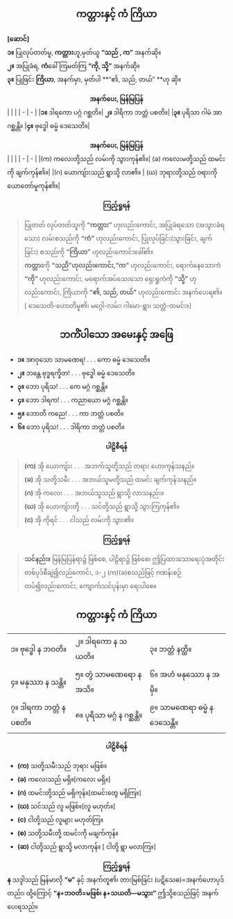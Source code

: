 
## <center>ကတ္တားနှင့်  ကံ  ကြိယာ</center>

**[ဆောင်]**<br> **၁။** ပြုလုပ်တတ်မူ, **ကတ္တား**ဟူ,မှတ်ယူ **“သည် , က”** အနက်ဆို။<br>**၂။** အပြုခံရ, **ကံ**‌ခေါ်ကြမတ်ကြ **“ကို, သို့”** အနက်ဆို။<br>**၃။** ပြုဖြင်း **ကြိယာ**, အနက်မှာ, မှတ်ပါ **“၏, သည်, တယ်” **ဟု ဆို။
**<center>အနက်ပေး, မြန်မြပြန်</center>**
|  |  |
| - | - |
|**၁။** ဒါရကော ပဂ္ဂံ ဂစ္ဆတိ။| **၂။** ဒါရိကာ ဘတ္တံ ပစတိ။|
|**၃။** ပုရိသာ ဂါမံ အာဂစ္ဆန္တိ။ |**၄။** ဗုဒ္ဓေါ ဓမ္မံ ‌ဒေသေတိ။|

**<center>အနက်ပေး, မြန်မြပြန်</center>**
|  |  |
| - | - |
|(က) ကလေးတို့သည် လမ်းကို သွားကုန်၏။| (ခ) ကလေးမတို့သည် ထမင်းကို ချက်ကုန်၏။|
|(ဂ) ယောကျ်ားသည် ရွာသို့ လာ၏။ |            (ဃ) ဘုရားတို့သည် ဝရားကို ယောတော်မူကုန်၏။|

**<center>ကြည့်ရှုရန်</center>**

>ပြုတတ် လုပ်တတ်သူကို **“ကတ္တား”** ဟုလည်းကောင်း, အပြုခံရသော (အသွားခံရသော) လမ်းစသည်ကို **“ကံ”** ဟုလည်းကောင်း, ပြုလုပ်ခြင်း(သွားခြင်း, ချက်ခြင်း) စသည်ကို **“ကြိယာ”** ဟုလည်းကောင်းခေါ်၏။<br>**ကတ္တား**ကို **“သညိ”**ဟုလည်းကောင်း,**“က”** ဟုလည်းကောင်း, ‌ရောက်နေသောကံ **“ကို”** ဟုလည်းကောင်း, မရောက်အပ်သေးသော ရှေးရှုကံကို **”သို့”** ဟုလည်းကောင်း, ကြိယာကို **“၏, သည်, တယ်”** ဟုလည်းကောင်း အနက်ပေးရ၏။ [ ဒေသေတိ-ဟောတိမူ၏၊ မဂ္ဂေါ-လမ်း၊ ဂါမော-ရွာ၊ သတ္တံ-ထမင်း။]

## <center>ဘကိံပါသော အမေးနှင့် အဖြေ</center>
- **၁။** အာဝုသော သာမဏေရ! . . . ကော ဓမ္မံ ‌ဒေသေတိ။
- **၂။** ဘန္တေ ဗုဒ္ဓရက္ခိတ! . . . ဗုဒ္ဓေါ ဓမ္မံ ဒေသေတိ။
- **၃။** ဘော ပုရိသ! . . . ကေ မဂ္ဂံ ဂစ္ဆန္တိ။
- **၄။** ဘော ဒါရက! . . . ကညာယော မဂ္ဂံ ဂစ္ဆန္တိ။
- **၅။** ဘောတိ ကညေ! . . . ကာ ဘတ္တံ ပစတိ။
- **၆။** ဘော ပုရိသ! . . . ဒါရိကာ ဘတ္တံ ပစတိ။


**<center>ပါဠိစီရန်</center>**
>**(က)** အို ယောကျ်ား . . . အဘက်သူတို့သည် တရား ဟောကုန်သနည်။<br>**(ခ)** အို သတို့သမီး . . . အဘယ်သူမတို့သည် ထမင်း ချက်ကုန်သနည်။<br>**(ဂ)** အို ကလေး . . . အဘယ်သူသည် ရွာသို့ လာသနည်း။<br>**(ဃ)** အို ယောကျ်ားတို့ . . . သင်တို့သည်  ရွာသို့  သွားကြကုန်၏။<br>**(င)** အို ကိုရင် . . . ငါသည် လမ်းကို သွား၏။


**<center>ကြည့်ရှုရန်</center>**
>**သင်နည်း။** မြန်မြပြန်ရာ၌ ဖြစ်စေ, ပါဠိရာ၌ ဖြစ်စေ၊ ဤပြထားသောရေးပုံအတိုင်း တစ်ပုဒ်စီချဲ၍လည်ကောင်း, ၁-၂ (က)(ခ)စသည်ဖြင့် ဂဏန်းစဉ်တပ်၍လည်းကောင်း, ကျောက်သင်ပုန်းမှာ ရေးပါစေ။

## <center>ကတ္တားနှင့်  ကံ  ကြိယာ</center>

|  |  |  |
| - | - | - |
|၁။ ဗုဒ္ဓေါ  န  ဘဝတိ။| ၂။ ဒါရကော  န  သယတိ။| ၃။ ဘတ္တံ  နတ္ထိ။|
|၄။ မနုဿာ  န  သန္တိ။|၅။ တွံ  သာမဏေရော  န  အသိ။| ၆။ အဟံ  မနုဿော  န  အမှိ။|
| ၇။ ဒါရကာ ဘတ္တံ  န  ပစတိ။|၈။ ပုရိသာ  မဂ္ဂံ  န  ဂစ္ဆန္တိ။ |၉။ သာမဏေရာ ဓမ္မံ  န  ဒေသေန္တိ။


**<center>ပါဠိစိရန်</center>**

- **(က)** သတို့သမီးသည် ဘုရား မဖြစ်။ 
- **(ခ)** ကလေးသည် မရှိ။[ကလေး မရှိ။] 
- **(ဂ)** ထမင်းတို့သည် မရှိကုန်။[ထမင်းတွေ မရှိကြ။]
- **(ဃ)** သင်သည် လူ မဖြစ်။[လူ မဟုတ်။]
- **(င)** ငါတို့သည် လူများ မဟုတ်ကြ။ 
- **(စ)** သတို့သမီးတို့ ထမင်းကို မချက်ကုန်။
- **(ဆ)** ငါတို့သည် ရွာသို့ မလာကုန်။ [ ငါတို့ ရွာ မလာကြ။]


**<center>ကြည့်ရှုရန်</center>**
**န** သဒ္ဒါသည် မြန်မာလို **“မ”** နှင့် အနက်တူ၏၊ တားမြစ်ခြင်း (ပဋိသေဓ)=အနက်ဟောပုဒ်တည်း၊ ထို့ကြောင့် **“န+ဘဝတိ=မဖြစ်၊ န+သယတိ—မသွား”** ဤသို့စသည်ဖြင့် အနက်ပေးရသည်။